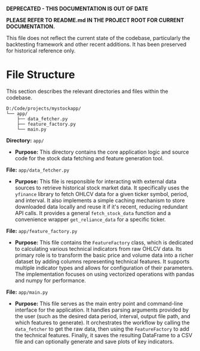 **DEPRECATED - THIS DOCUMENTATION IS OUT OF DATE**

**PLEASE REFER TO README.md IN THE PROJECT ROOT FOR CURRENT DOCUMENTATION.**

This file does not reflect the current state of the codebase, particularly the backtesting framework and other recent additions. It has been preserved for historical reference only.

# File Structure

This section describes the relevant directories and files within the codebase.

```
D:/Code/projects/mystockapp/
└── app/
    ├── data_fetcher.py
    ├── feature_factory.py
    └── main.py
```

**Directory:** `app/`
*   **Purpose:** This directory contains the core application logic and source code for the stock data fetching and feature generation tool.

**File:** `app/data_fetcher.py`
*   **Purpose:** This file is responsible for interacting with external data sources to retrieve historical stock market data. It specifically uses the `yfinance` library to fetch OHLCV data for a given ticker symbol, period, and interval. It also implements a simple caching mechanism to store downloaded data locally and reuse it if it's recent, reducing redundant API calls. It provides a general `fetch_stock_data` function and a convenience wrapper `get_reliance_data` for a specific ticker.

**File:** `app/feature_factory.py`
*   **Purpose:** This file contains the `FeatureFactory` class, which is dedicated to calculating various technical indicators from raw OHLCV data. Its primary role is to transform the basic price and volume data into a richer dataset by adding columns representing technical features. It supports multiple indicator types and allows for configuration of their parameters. The implementation focuses on using vectorized operations with pandas and numpy for performance.

**File:** `app/main.py`
*   **Purpose:** This file serves as the main entry point and command-line interface for the application. It handles parsing arguments provided by the user (such as the desired data period, interval, output file path, and which features to generate). It orchestrates the workflow by calling the `data_fetcher` to get the raw data, then using the `FeatureFactory` to add the technical features. Finally, it saves the resulting DataFrame to a CSV file and can optionally generate and save plots of key indicators.
